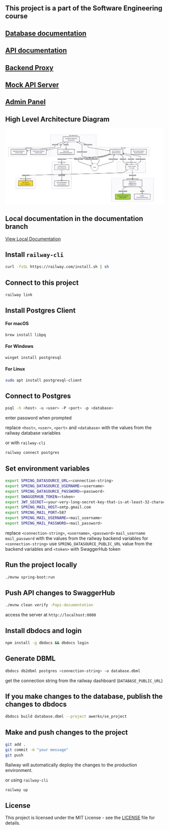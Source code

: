 ## This project is a part of the Software Engineering course

## [Database documentation](https://dbdocs.io/awerks/se_project?view=relationships)

## [API documentation](https://app.swaggerhub.com/apis/softwareproject-afb/Software_project/1.0.0)

## [Backend Proxy](https://se-backend.up.railway.app)

## [Mock API Server](https://virtserver.swaggerhub.com/softwareproject-afb/Software_project/1.0.0)

## [Admin Panel](https://admin-dashboard-se-project.up.railway.app/)

## High Level Architecture Diagram

![High Level Architecture Diagram](./assets/diagram.png)

## Local documentation in the documentation branch

[View Local Documentation](https://github.com/awerks/software_backend/tree/documentation)

## Install `railway-cli`

```bash
curl -fsSL https://railway.com/install.sh | sh
```

## Connect to this project

```bash
railway link
```

## Install Postgres Client

#### For macOS

```bash
brew install libpq
```

#### For Windows

```bash
winget install postgresql
```

#### For Linux

```bash
sudo apt install postgresql-client
```


## Connect to Postgres

```bash
psql -h <host> -u <user> -P <port> -p <database>
```

enter password when prompted

replace `<host>`, `<user>`, `<port>` and `<database>` with the values from the railway database variables

or with `railway-cli`

```bash
railway connect postgres
```

## Set environment variables

```bash
export SPRING_DATASOURCE_URL=<connection-string>
export SPRING_DATASOURCE_USERNAME=<username>
export SPRING_DATASOURCE_PASSWORD=<password>
export SWAGGERHUB_TOKEN=<token>
export JWT_SECRET=<your-very-long-secret-key-that-is-at-least-32-characters-long>
export SPRING_MAIL_HOST=smtp.gmail.com
export SPRING_MAIL_PORT=587
export SPRING_MAIL_USERNAME=<mail_username>
export SPRING_MAIL_PASSWORD=<mail_password>
```

replace `<connection-string>`, `<username>`, `<password>` `mail_username` `mail_password` with the values from the railway backend variables
for `<connection-string>` use `SPRING_DATASOURCE_PUBLIC_URL` value from the backend variables
and `<token>` with SwaggerHub token

## Run the project locally

```bash
./mvnw spring-boot:run
```

## Push API changes to SwaggerHub

```bash
./mvnw clean verify -Papi-documentation
```

access the server at `http://localhost:8080`

## Install dbdocs and login

```bash
npm install -g dbdocs && dbdocs login
```

## Generate DBML

```bash
dbdocs db2dbml postgres <connection-string> -o database.dbml
```

get the connection string from the railway dashboard (`DATABASE_PUBLIC_URL`)

## If you make changes to the database, publish the changes to dbdocs

```bash
dbdocs build database.dbml --project awerks/se_project
```

## Make and push changes to the project

```bash
git add .
git commit -m "your message"
git push
```

Railway will automatically deploy the changes to the production environment.

or using `railway-cli`

```bash
railway up
```

## License

This project is licensed under the MIT License - see the [LICENSE](LICENSE) file for details.
